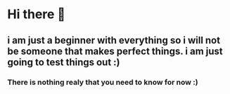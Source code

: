 # Hi there 👋
##  i am just a beginner with everything so i will not be someone that makes perfect things. i am just going to test things out :)
### There is nothing realy that you need to know for now :)
